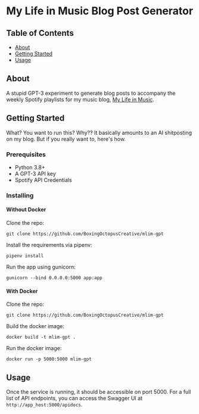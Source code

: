 # My Life in Music Blog Post Generator

## Table of Contents

- [About](#about)
- [Getting Started](#getting_started)
- [Usage](#usage)

## About <a name = "about"></a>

A stupid GPT-3 experiment to generate blog posts to accompany the weekly Spotify playlists for my music blog, [My Life in Music](https://mylifeinmusic.me).

## Getting Started <a name = "getting_started"></a>

What? You want to run this? Why?? It basically amounts to an AI shitposting on my blog. But if you really want to, here's how.

### Prerequisites

* Python 3.8+
* A GPT-3 API key
* Spotify API Credentials


### Installing

#### Without Docker

Clone the repo:

`git clone https://github.com/BoxingOctopusCreative/mlim-gpt`

Install the requirements via pipenv:

`pipenv install`

Run the app using gunicorn:

`gunicorn --bind 0.0.0.0:5000 app:app`

#### With Docker

Clone the repo:

`git clone https://github.com/BoxingOctopusCreative/mlim-gpt`

Build the docker image:

`docker build -t mlim-gpt .`

Run the docker image:

`docker run -p 5000:5000 mlim-gpt`

## Usage <a name = "usage"></a>

Once the service is running, it should be accessible on port 5000. For a full list of API endpoints, you can access the Swagger UI at `http://app_host:5000/apidocs`.
